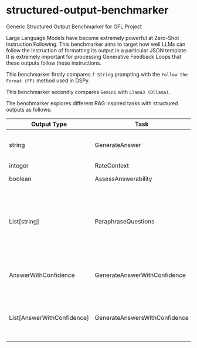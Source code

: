 # structured-output-benchmarker
Generic Structured Output Benchmarker for GFL Project

Large Language Models have become extremely powerful at Zero-Shot Instruction Following. This benchmarker aims to target how well LLMs can follow the instruction of formatting its output in a particular JSON template. It is extremely important for processing Generative Feedback Loops that these outputs follow these instructions.

This benchmarker firstly compares `f-String` prompting with the `Follow the Format (FF)` method used in DSPy.

This benchmarker secondly compares `Gemini` with `Llama3 (Ollama)`.

The benchmarker explores different RAG inspired tasks with structured outputs as follows:

| Output Type                        | Task                        | Example                                                                                                                                           |
|-----------------------------|-----------------------------|---------------------------------------------------------------------------------------------------------------------------------------------------|
| string                      | GenerateAnswer              | {"answer": "The National Gallery of Art, Washington D.C., and the Pinacoteca di Brera, Milan, Italy."}                                             |
| integer                     | RateContext                 | {"context_score": 5}                                                                                                                              |
| boolean                     | AssessAnswerability         | {"answerable_question": True}                                                                                                                     |
| List[string]                | ParaphraseQuestions         | {"paraphrased_questions": ["Where can some of Vincenzo Civerchio’s works be found?", "Where are some pieces by Vincenzo Civerchio displayed?", "Where can I find some of Vincenzo Civerchio’s art?"]} |
| AnswerWithConfidence        | GenerateAnswerWithConfidence| {"Answer": "The National Gallery of Art, Washington D.C., and the Pinacoteca di Brera, Milan, Italy.", "Confidence": 5}                            |
| List[AnswerWithConfidence]  | GenerateAnswersWithConfidence| {"Answer": "National Gallery of Art, Washington D.C.", "Confidence": 5}, {"Answer": "Pinacoteca di Brera, Milan, Italy", "Confidence": 4}         |
